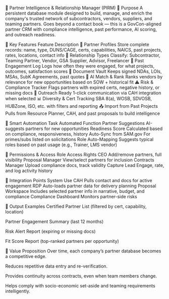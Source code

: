 🧱 Partner Intelligence & Relationship Manager (PIRM)
🎯 Purpose
A persistent database module designed to build, manage, and enrich the company's trusted network of subcontractors, vendors, suppliers, and teaming partners. Goes beyond a contact book — this is a GovCon-aligned partner CRM with compliance intelligence, past performance, AI scoring, and outreach readiness.

🔧 Key Features
Feature	Description
🧑 Partner Profiles	Store complete records: name, type, DUNS/CAGE, certs, capabilities, NAICS, past projects, rates, locations, contact info
📁 Relationship Types	Classify: Subcontractor, Teaming Partner, Vendor, GSA Supplier, Advisor, Freelancer
🧾 Past Engagement Log	Logs how often they were engaged, for what projects, outcomes, satisfaction scores
📎 Document Vault	Keeps signed NDAs, LOIs, MSAs, SubK Agreements, past quotes
🧠 AI Match & Rank	Ranks vendors by relevance for new opportunities based on SOW + historical fit
⚠️ Risk & Compliance Tracker	Flags partners with expired certs, negative history, or missing docs
💬 Outreach Ready	1-click communication via CAH integration when selected
📊 Diversity & Cert Tracking	SBA 8(a), WOSB, SDVOSB, HUBZone, ISO, etc. with filters and reporting
📤 Import from Past Projects	Pulls from Resource Planner, CAH, and past proposals to build intelligence

🧠 Smart Automation
Task	Automated Function
Partner Suggestions	AI-suggests partners for new opportunities
Readiness Score	Calculated based on compliance, responsiveness, history
Auto-Sync from SAM.gov	For primes/subs listed on solicitations
Role Auto-Mapping	Suggests typical roles based on past usage (e.g., Trainer, LMS vendor)

🔐 Permissions & Access
Role	Access Rights
CEO	Add/remove partners, full visibility
Proposal Manager	View/select partners for inclusion
Contracts Manager	Upload compliance docs, track validity
Capture Lead	Engage, rate, and log activity history

🔗 Integration Points
System	Use
CAH	Pulls contact and docs for active engagement
RDP	Auto-loads partner data for delivery planning
Proposal Workspace	Includes selected partner info in narrative, budget, and compliance
Compliance Dashboard	Monitors partner-side risks

📄 Output Examples
Certified Partner List (filtered by cert, capability, location)

Partner Engagement Summary (last 12 months)

Risk Alert Report (expiring or missing docs)

Fit Score Report (top-ranked partners per opportunity)

🧩 Value Proposition
Over time, each company’s partner database becomes a competitive edge.

Reduces repetitive data entry and re-verification.

Provides continuity across contracts, even when team members change.

Helps comply with socio-economic set-aside and teaming requirements intelligently.